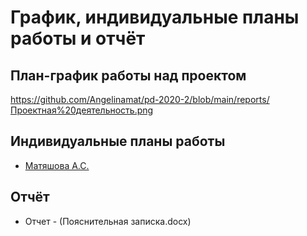 # График, индивидуальные планы работы и отчёт


## План-график работы над проектом

https://github.com/Angelinamat/pd-2020-2/blob/main/reports/Проектная%20деятельность.png

## Индивидуальные планы работы

- [Матяшова А.С.](matyashova.md)


## Отчёт

- Отчет - (Пояснительная записка.docx)
